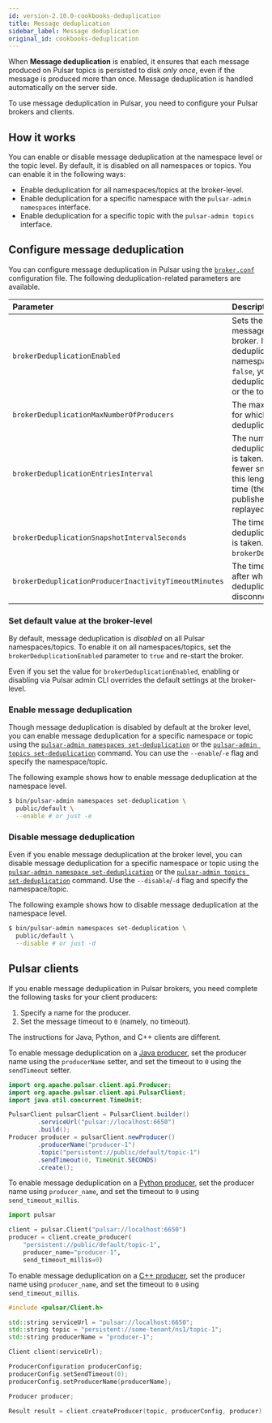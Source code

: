 ```yaml
---
id: version-2.10.0-cookbooks-deduplication
title: Message deduplication
sidebar_label: Message deduplication
original_id: cookbooks-deduplication
---
```


When **Message deduplication** is enabled, it ensures that each message produced on Pulsar topics is persisted to disk *only once*, even if the message is produced more than once. Message deduplication is handled automatically on the server side. 

To use message deduplication in Pulsar, you need to configure your Pulsar brokers and clients.

## How it works

You can enable or disable message deduplication at the namespace level or the topic level. By default, it is disabled on all namespaces or topics. You can enable it in the following ways:

* Enable deduplication for all namespaces/topics at the broker-level.
* Enable deduplication for a specific namespace with the `pulsar-admin namespaces` interface.
* Enable deduplication for a specific topic with the `pulsar-admin topics` interface.

## Configure message deduplication

You can configure message deduplication in Pulsar using the [`broker.conf`](reference-configuration.md#broker) configuration file. The following deduplication-related parameters are available.

Parameter | Description | Default
:---------|:------------|:-------
`brokerDeduplicationEnabled` | Sets the default behavior for message deduplication in the Pulsar broker. If it is set to `true`, message deduplication is enabled on all namespaces/topics. If it is set to `false`, you have to enable or disable deduplication at the namespace level or the topic level. | `false`
`brokerDeduplicationMaxNumberOfProducers` | The maximum number of producers for which information is stored for deduplication purposes. | `10000`
`brokerDeduplicationEntriesInterval` | The number of entries after which a deduplication informational snapshot is taken. A larger interval leads to fewer snapshots being taken, though this lengthens the topic recovery time (the time required for entries published after the snapshot to be replayed). | `1000`
`brokerDeduplicationSnapshotIntervalSeconds`| The time period after which a deduplication informational snapshot is taken. It runs simultaneously with `brokerDeduplicationEntriesInterval`. |`120`
`brokerDeduplicationProducerInactivityTimeoutMinutes` | The time of inactivity (in minutes) after which the broker discards deduplication information related to a disconnected producer. | `360` (6 hours)

### Set default value at the broker-level

By default, message deduplication is *disabled* on all Pulsar namespaces/topics. To enable it on all namespaces/topics, set the `brokerDeduplicationEnabled` parameter to `true` and re-start the broker.

Even if you set the value for `brokerDeduplicationEnabled`, enabling or disabling via Pulsar admin CLI overrides the default settings at the broker-level.

### Enable message deduplication

Though message deduplication is disabled by default at the broker level, you can enable message deduplication for a specific namespace or topic using the [`pulsar-admin namespaces set-deduplication`](reference-pulsar-admin.md#namespace-set-deduplication) or the [`pulsar-admin topics set-deduplication`](reference-pulsar-admin.md#topic-set-deduplication) command. You can use the `--enable`/`-e` flag and specify the namespace/topic. 

The following example shows how to enable message deduplication at the namespace level.

```bash
$ bin/pulsar-admin namespaces set-deduplication \
  public/default \
  --enable # or just -e
```

### Disable message deduplication

Even if you enable message deduplication at the broker level, you can disable message deduplication for a specific namespace or topic using the [`pulsar-admin namespace set-deduplication`](reference-pulsar-admin.md#namespace-set-deduplication) or the [`pulsar-admin topics set-deduplication`](reference-pulsar-admin.md#topic-set-deduplication) command. Use the `--disable`/`-d` flag and specify the namespace/topic.

The following example shows how to disable message deduplication at the namespace level.

```bash
$ bin/pulsar-admin namespaces set-deduplication \
  public/default \
  --disable # or just -d
```

## Pulsar clients

If you enable message deduplication in Pulsar brokers, you need complete the following tasks for your client producers:

1. Specify a name for the producer.
1. Set the message timeout to `0` (namely, no timeout).

The instructions for Java, Python, and C++ clients are different.

<!--DOCUSAURUS_CODE_TABS-->
<!--Java clients-->

To enable message deduplication on a [Java producer](client-libraries-java.md#producers), set the producer name using the `producerName` setter, and set the timeout to `0` using the `sendTimeout` setter. 

```java
import org.apache.pulsar.client.api.Producer;
import org.apache.pulsar.client.api.PulsarClient;
import java.util.concurrent.TimeUnit;

PulsarClient pulsarClient = PulsarClient.builder()
        .serviceUrl("pulsar://localhost:6650")
        .build();
Producer producer = pulsarClient.newProducer()
        .producerName("producer-1")
        .topic("persistent://public/default/topic-1")
        .sendTimeout(0, TimeUnit.SECONDS)
        .create();
```

<!--Python clients-->

To enable message deduplication on a [Python producer](client-libraries-python.md#producers), set the producer name using `producer_name`, and set the timeout to `0` using `send_timeout_millis`. 

```python
import pulsar

client = pulsar.Client("pulsar://localhost:6650")
producer = client.create_producer(
    "persistent://public/default/topic-1",
    producer_name="producer-1",
    send_timeout_millis=0)
```
<!--C++ clients-->

To enable message deduplication on a [C++ producer](client-libraries-cpp.md#producer), set the producer name using `producer_name`, and set the timeout to `0` using `send_timeout_millis`. 

```cpp
#include <pulsar/Client.h>

std::string serviceUrl = "pulsar://localhost:6650";
std::string topic = "persistent://some-tenant/ns1/topic-1";
std::string producerName = "producer-1";

Client client(serviceUrl);

ProducerConfiguration producerConfig;
producerConfig.setSendTimeout(0);
producerConfig.setProducerName(producerName);

Producer producer;

Result result = client.createProducer(topic, producerConfig, producer);
```
<!--END_DOCUSAURUS_CODE_TABS-->